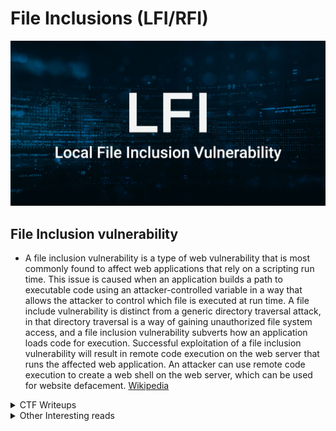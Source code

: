# File Inclusions (LFI/RFI)

![](lfi.jpg)

## File Inclusion vulnerability 

- A file inclusion vulnerability is a type of web vulnerability that is most commonly found to affect web applications that rely on a scripting run time. This issue is caused when an application builds a path to executable code using an attacker-controlled variable in a way that allows the attacker to control which file is executed at run time. A file include vulnerability is distinct from a generic directory traversal attack, in that directory traversal is a way of gaining unauthorized file system access, and a file inclusion vulnerability subverts how an application loads code for execution. Successful exploitation of a file inclusion vulnerability will result in remote code execution on the web server that runs the affected web application. An attacker can use remote code execution to create a web shell on the web server, which can be used for website defacement. <a href="https://en.wikipedia.org/wiki/File_inclusion_vulnerability">Wikipedia</a>

<details>
  <summary>CTF Writeups</summary>

## CTF Writeups

- [2013](#2013)

- [2014](#2014)

- [2015](#2015)

- [2016](#2016)

- [2017](#2017)

- [2018](#2018)

- [2019](#2019)

- [2020](#2020)

- [2021](#2021)

- [further-reading](#other-interesting-reads)


### 2013

- <a href="https://thehackerblog.com/hacking-xampp-web-servers-via-local-file-inclusion-lfi/">Hacking Xampp via lfi</a>


### 2014

- <a href="https://thehackerblog.com/hack-you-2014-ctf-writeup-winning-phpwning-web400-the-wrong-way/">phpwing web400</a>

- <a href="https://www.mrt-prodz.com/blog/view/2014/10/defcamp-ctf-quals-2014---web-300--pigeon-300pts-writeup">mrt-prodz : defcamp-quals ctf,pigeon</a>


### 2015

- <a href="https://insomnihack.ch/wp-content/uploads/2016/01/Hacking_like_in_the_movies.pdf">insomnihack 2015</a>

- <a href="https://www.internetwache.org/hacklu-ctf-2015-writeups-22-10-2015/">Hacklu 2015</a>

- <a href="https://0x1337seichi.wordpress.com/2015/03/15/codgate-2015-ctf-quals-owlur-writeup-web-200/">0x1337 : Codegate 2015</a>

- <a href="https://buer.haus/2015/09/20/csaw-2015-web-500-weebdate-writeup/">buer : csaw 2015 weeebdate</a>

- <a href="https://g0blin.co.uk/ekoparty-pre-ctf-2015-writeup/">g0blin : Ekoparty 2015</a>

### 2016

- <a href="https://www.megabeets.net/h4ck1t-2016-pentest-mexico/">Megabeets : h4ckit2016, Pentest-mexico</a>

- <a href="https://www.megabeets.net/twctf-2016-web-global-page/">Megabeets : TokyoWesterns2016, Global-page</a>


### 2017


- <a href="https://github.com/bl4de/ctf/blob/master/2017/ASIS_CTF_2017/Golem/Golem_Web_writeup.md">bl4de : Asis2017,Golem</a>

- <a href="https://aadityapurani.com/2017/09/17/csaw-ctf-2017-writeups/">aadityapurani : csaw2017</a>

- <a href="https://ethicalhackers.club/google-ctf-2017-quals-write/">google-ctf-2017 quals</a>



### 2018

- <a href="https://github.com/Pwn-Collective/CTF-writeups/tree/master/NeverLan-CTF-2018-writeup/Interweb/What-the-LFI">Pwn-Collective : NeverLanCTF What-the-LFI</a>

- <a href="https://thibaud-robin.fr/writeups/santhacklaus-2018/archdrive/">thibaud : santhacklaus-2018</a>

- <a href="https://github.com/flawwan/CTF-Writeups/blob/master/ritsec/archivr/writeup.md">flawwan : ritsec,Archivr</a>

- <a href="http://0xc0ffee.io/blog/ritsec-ctf-2018-archivr">0xc0ffee : Archivr</a>

- <a href="https://www.boiteaklou.fr/35C3-CTF-Writeups.html#junior-ctf-web---flags">boiteaklou : 35C3 junior,flags</a>

- <a href="http://apb.sh/b/writeups/accenture-ctf-greenland-web-challenge">apb : accenture-ctf-greenland-web</a>

- <a href="https://mrtaharamine.blogspot.com/2018/03/coingame-200-writeup-nuit-du-hack-ctf.html">mrtaharamine : coingame nuit-du-hack-ctf</a>

- <a href="https://netsecdaily.com/crossctf-2018-writeups/">netsecdaily : crossctf2018, The-Terminal</a>

- <a href="https://blog.orange.tw/2018/10/hitcon-ctf-2018-one-line-php-challenge.html">Orange : HITCON 2018,one-line-php</a>


### 2019 

- <a href="https://rawsec.ml/en/SecurinetsCTF-2019-Quals-write-up/">Rawsec : Securinets2019,Feedback</a>

- <a href="https://rawsec.ml/en/Sunshine-CTF-2019-write-ups/">Rawsec : Sunshine2019, Wrestler Name Generator</a>

- <a href="https://nytr0gen.github.io/writeups/ctf/2019/09/09/defcamp-ctf-quals-2019.html">nytrogen : Defcamp 2019,Imgur</a>

- <a href="https://www.aperikube.fr/docs/aperictf_2019/worldmeet/">Aperikube : aperictf,worldmeet </a>

- <a href="https://blog.harold.kim/2019/05/harekaze-ctf-2019-writeup">harold : harekaze-ctf 2019</a>


### 2020 

- <a href="https://www.youtube.com/watch?v=M8bg_Tge94k">Vietsec : TamuCTF2020 LFI to RCE</a>

- <a href="https://www.sousse.love/post/bugpoc-lfi-ctf-task/">Sousse.love : Bug POC lfi ctf task </a>	

- <a href="https://ironhackers.es/writeups/writeup-ctf-upsa-2020/">Ironhackers : Upsa 2020 </a>

- <a href="https://wrecktheline.com/writeups/ijctf-2020/">Wrecktheline : ijctf 2020 </a>

- <a href="https://st98.github.io/diary/posts/2020-04-27-ijctf-2020.html">st98 : ijctf 2020 </a>

- <a href="https://allen.gerysena.com/write-up-tjctf-file-viewer/">allen : tjctf 2020,file-viewer </a>

- <a href="https://blog.srikavin.me/posts/angstromctf-leettube/">srikavin : Angstromctf-leettube</a>

- <a href="https://blog.srikavin.me/posts/redpwnctf20-tux-fanpage/">srikavin : redpwnctf20 tux-fanpage</a>

- <a href="https://isopach.dev/Redpwn-CTF-2020/">Isopach : redpwnctf2020 tux-fanpage</a>

- <a href="https://grini25.tistory.com/169">Grini25 : Bsides-SF,had a bad day</a>

- <a href="https://securitythroughenlightenment.com/hacktivitycon-ctf-2020-web-writeups/">STE : hacktivitycon 2020</a>

- <a href="https://rgbsec.xyz/2020/04/21/sss-p2/">rgbsec : UMDctf,sss-p2</a>

- <a href="https://faizalhasanwala.me/2020-01-10-whitehat-writeup/">Faizal : Whitehat Quals</a>




### 2021 

- <a href="https://github.com/terawhiz/CTF-Writeups/tree/main/0x41414141-CTF/web/waffed#waffed---496-pts">terawhiz : 0x41414141,Waffed</a>


</details>


<details>
  <summary>Other Interesting reads</summary>


#### other interesting reads 

- <a href="https://medium.com/@Aptive/local-file-inclusion-lfi-web-application-penetration-testing-cc9dc8dd3601">Aptive : LFI pentesting guide</a>

- <a href="https://owasp.org/www-project-web-security-testing-guide/latest/4-Web_Application_Security_Testing/07-Input_Validation_Testing/11.1-Testing_for_Local_File_Inclusion">OWASP : LFI Testing Guide</a>

- <a href="https://www.hackingarticles.in/comprehensive-guide-to-local-file-inclusion/">Raj Chandel : Comprehensive LFI Guide</a>


- <a href="https://rawsec.ml/en/local-file-inclusion-remote-code-execution-vulnerability/">Rawsec : LFI</a>

- <a href="https://raw.githubusercontent.com/tennc/fuzzdb/master/dict/BURP-PayLoad/LFI/LFI-WinblowsFileCheck.txt">Fuzzdb : LFi Winblows</a>

- <a href="https://github.com/D35m0nd142/LFISuite/blob/master/pathtotest_huge.txt">D35m0nd142 : LFISuite</a>

- <a href="https://ddxhunter.wordpress.com/2010/03/10/lfis-exploitation-techniques/">ddxhunter : lfi-exploitation-techniques</a>

- <a href="https://www.insomniasec.com/downloads/publications/LFI%20With%20PHPInfo%20Assistance.pdf">insomniasec : LFI with phpinfo assistance</a>

- <a href="https://dustri.org/b/from-lfi-to-rce-in-php.html">dustri : lfi to rce in php</a>

- <a href="https://xapax.gitbooks.io/security/local_file_inclusion.html">xapax : lfi</a>

- <a href="https://www.exploit-db.com/papers/12992/">ExploitDb : LFI paper</a>

- <a href="https://highon.coffee/blog/lfi-cheat-sheet">Highon.coffee : LFI cheatsheet</a>

- <a href="https://github.com/tennc/fuzzdb/blob/master/dict/BURP-PayLoad/LFI/LFI-FD-check.txt">Fuzzdb : LFI-FD check</a>

- <a href="http://securityidiots.com/Web-Pentest/LFI">Security Idiots : LFI</a>

</details>
